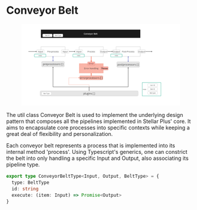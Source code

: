 # Conveyor Belt

<figure><img src="../../../.gitbook/assets/image (14).png" alt=""><figcaption></figcaption></figure>



The util class Conveyor Belt is used to implement the underlying design pattern that composes all the pipelines implemented in Stellar Plus' core. It aims to encapsulate core processes into specific contexts while keeping a great deal of flexibility and personalization.

Each conveyor belt represents a process that is implemented into its internal method 'process'. Using Typescript's generics, one can constrict the belt into only handling a specific Input and Output, also associating its pipeline type.



```typescript
export type ConveyorBeltType<Input, Output, BeltType> = {
  type: BeltType
  id: string
  execute: (item: Input) => Promise<Output>
}
```

